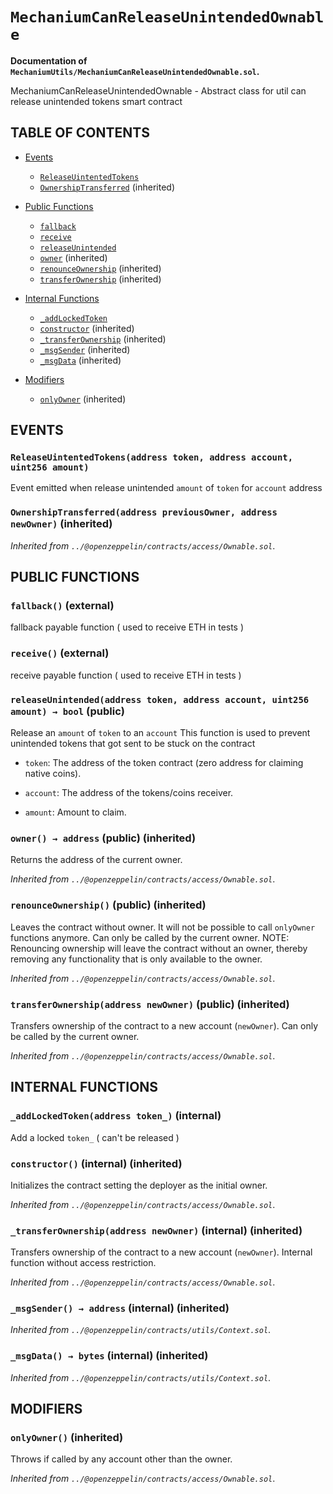 # `MechaniumCanReleaseUnintendedOwnable`
**Documentation of `MechaniumUtils/MechaniumCanReleaseUnintendedOwnable.sol`.**

MechaniumCanReleaseUnintendedOwnable - Abstract class for util can release unintended tokens smart contract




## TABLE OF CONTENTS
- [Events](#events)
    - [`ReleaseUintentedTokens`](#MechaniumCanReleaseUnintendedOwnable-ReleaseUintentedTokens-address-address-uint256-) 
    - [`OwnershipTransferred`](#Ownable-OwnershipTransferred-address-address-) (inherited)

- [Public Functions](#public-functions)
    - [`fallback`](#MechaniumCanReleaseUnintendedOwnable-fallback--) 
    - [`receive`](#MechaniumCanReleaseUnintendedOwnable-receive--) 
    - [`releaseUnintended`](#MechaniumCanReleaseUnintendedOwnable-releaseUnintended-address-address-uint256-) 
    - [`owner`](#Ownable-owner--) (inherited)
    - [`renounceOwnership`](#Ownable-renounceOwnership--) (inherited)
    - [`transferOwnership`](#Ownable-transferOwnership-address-) (inherited)

- [Internal Functions](#internal-functions)
    - [`_addLockedToken`](#MechaniumCanReleaseUnintendedOwnable-_addLockedToken-address-) 
    - [`constructor`](#Ownable-constructor--) (inherited)
    - [`_transferOwnership`](#Ownable-_transferOwnership-address-) (inherited)
    - [`_msgSender`](#Context-_msgSender--) (inherited)
    - [`_msgData`](#Context-_msgData--) (inherited)



- [Modifiers](#modifiers)
    - [`onlyOwner`](#Ownable-onlyOwner--) (inherited)




## EVENTS

### `ReleaseUintentedTokens(address token, address account, uint256 amount)`  <a name="MechaniumCanReleaseUnintendedOwnable-ReleaseUintentedTokens-address-address-uint256-" id="MechaniumCanReleaseUnintendedOwnable-ReleaseUintentedTokens-address-address-uint256-"></a>
Event emitted when release unintended `amount` of `token` for `account` address




### `OwnershipTransferred(address previousOwner, address newOwner)` (inherited) <a name="Ownable-OwnershipTransferred-address-address-" id="Ownable-OwnershipTransferred-address-address-"></a>



_Inherited from `../@openzeppelin/contracts/access/Ownable.sol`_.



## PUBLIC FUNCTIONS

### `fallback()` (external) <a name="MechaniumCanReleaseUnintendedOwnable-fallback--" id="MechaniumCanReleaseUnintendedOwnable-fallback--"></a>
fallback payable function ( used to receive ETH in tests )




### `receive()` (external) <a name="MechaniumCanReleaseUnintendedOwnable-receive--" id="MechaniumCanReleaseUnintendedOwnable-receive--"></a>
receive payable function ( used to receive ETH in tests )




### `releaseUnintended(address token, address account, uint256 amount) → bool` (public) <a name="MechaniumCanReleaseUnintendedOwnable-releaseUnintended-address-address-uint256-" id="MechaniumCanReleaseUnintendedOwnable-releaseUnintended-address-address-uint256-"></a>
Release an `amount` of `token` to an `account`
This function is used to prevent unintended tokens that got sent to be stuck on the contract


- `token`: The address of the token contract (zero address for claiming native coins).

- `account`: The address of the tokens/coins receiver.

- `amount`: Amount to claim.



### `owner() → address` (public) (inherited)<a name="Ownable-owner--" id="Ownable-owner--"></a>

Returns the address of the current owner.

_Inherited from `../@openzeppelin/contracts/access/Ownable.sol`_.


### `renounceOwnership()` (public) (inherited)<a name="Ownable-renounceOwnership--" id="Ownable-renounceOwnership--"></a>

Leaves the contract without owner. It will not be possible to call
`onlyOwner` functions anymore. Can only be called by the current owner.
NOTE: Renouncing ownership will leave the contract without an owner,
thereby removing any functionality that is only available to the owner.

_Inherited from `../@openzeppelin/contracts/access/Ownable.sol`_.


### `transferOwnership(address newOwner)` (public) (inherited)<a name="Ownable-transferOwnership-address-" id="Ownable-transferOwnership-address-"></a>

Transfers ownership of the contract to a new account (`newOwner`).
Can only be called by the current owner.

_Inherited from `../@openzeppelin/contracts/access/Ownable.sol`_.


## INTERNAL FUNCTIONS

### `_addLockedToken(address token_)` (internal)  <a name="MechaniumCanReleaseUnintendedOwnable-_addLockedToken-address-" id="MechaniumCanReleaseUnintendedOwnable-_addLockedToken-address-"></a>
Add a locked `token_` ( can't be released )




### `constructor()` (internal) (inherited) <a name="Ownable-constructor--" id="Ownable-constructor--"></a>

Initializes the contract setting the deployer as the initial owner.

_Inherited from `../@openzeppelin/contracts/access/Ownable.sol`_.


### `_transferOwnership(address newOwner)` (internal) (inherited) <a name="Ownable-_transferOwnership-address-" id="Ownable-_transferOwnership-address-"></a>

Transfers ownership of the contract to a new account (`newOwner`).
Internal function without access restriction.

_Inherited from `../@openzeppelin/contracts/access/Ownable.sol`_.


### `_msgSender() → address` (internal) (inherited) <a name="Context-_msgSender--" id="Context-_msgSender--"></a>



_Inherited from `../@openzeppelin/contracts/utils/Context.sol`_.


### `_msgData() → bytes` (internal) (inherited) <a name="Context-_msgData--" id="Context-_msgData--"></a>



_Inherited from `../@openzeppelin/contracts/utils/Context.sol`_.



## MODIFIERS

### `onlyOwner()` (inherited) <a name="Ownable-onlyOwner--" id="Ownable-onlyOwner--"></a>


Throws if called by any account other than the owner.

_Inherited from `../@openzeppelin/contracts/access/Ownable.sol`_.



